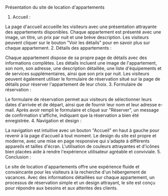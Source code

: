 Présentation du site de location d'appartements
1. Accueil :

La page d'accueil accueille les visiteurs avec une présentation attrayante des appartements disponibles.
Chaque appartement est présenté avec une image, un titre, un prix par nuit et une brève description.
Les visiteurs peuvent cliquer sur le bouton "Voir les détails" pour en savoir plus sur chaque appartement.
2. Détails des appartements :

Chaque appartement dispose de sa propre page de détails avec des informations complètes.
Les détails incluent une image de l'appartement, son nom, son adresse, une description détaillée, une liste d'équipements et de services supplémentaires, ainsi que son prix par nuit.
Les visiteurs peuvent également utiliser le formulaire de réservation situé sur la page de détails pour réserver l'appartement de leur choix.
3. Formulaire de réservation :

Le formulaire de réservation permet aux visiteurs de sélectionner leurs dates d'arrivée et de départ, ainsi que de fournir leur nom et leur adresse e-mail.
Après avoir rempli le formulaire et cliqué sur "Réserver", un message de confirmation s'affiche, indiquant que la réservation a bien été enregistrée.
4. Navigation et design :

La navigation est intuitive avec un bouton "Accueil" en haut à gauche pour revenir à la page d'accueil à tout moment.
Le design du site est propre et moderne, avec une mise en page responsive qui s'adapte à différents appareils et tailles d'écran.
L'utilisation de couleurs attrayantes et d'icônes bien placées aide à rendre l'expérience utilisateur agréable et conviviale.
5. Conclusion :

Le site de location d'appartements offre une expérience fluide et convaincante pour les visiteurs à la recherche d'un hébergement de vacances.
Avec des informations détaillées sur chaque appartement, un processus de réservation simple et un design attrayant, le site est conçu pour répondre aux besoins et aux attentes des clients.

